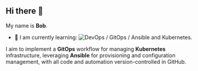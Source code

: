 ## Hi there 👋

My name is **Bob**.

- 🌱 I am currently learning: ![DevOps / GitOps / Ansible and Kubernetes](https://github.com/rtdevx/homelab/tree/main/ansible/site#readme).

I aim to implement a **GitOps** workflow for managing **Kubernetes** infrastructure, leveraging **Ansible** for provisioning and configuration management, with all code and automation version-controlled in GitHub.

<!--
**rtdevx/rtdevx** is a ✨ _special_ ✨ repository because its `README.md` (this file) appears on your GitHub profile.

Here are some ideas to get you started:

- 🔭 I’m currently working on ...
- 🌱 I’m currently learning ...
- 👯 I’m looking to collaborate on ...
- 🤔 I’m looking for help with ...
- 💬 Ask me about ...
- 📫 How to reach me: ...
- 😄 Pronouns: ...
- ⚡ Fun fact: ...
-->

